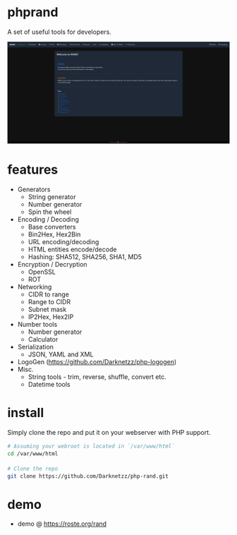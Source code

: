 # phprand

A set of useful tools for developers.

![Rand](images/image.png)

# features
* Generators
  * String generator
  * Number generator
  * Spin the wheel
* Encoding / Decoding
  * Base converters
  * Bin2Hex, Hex2Bin
  * URL encoding/decoding
  * HTML entities encode/decode
  * Hashing: SHA512, SHA256, SHA1, MD5
* Encryption / Decryption
  * OpenSSL
  * ROT
* Networking
  * CIDR to range
  * Range to CIDR
  * Subnet mask
  * IP2Hex, Hex2IP
* Number tools
  * Number generator
  * Calculator
* Serialization
  * JSON, YAML and XML
* LogoGen (https://github.com/Darknetzz/php-logogen)
* Misc.
  * String tools - trim, reverse, shuffle, convert etc.
  * Datetime tools

# install
Simply clone the repo and put it on your webserver with PHP support.

```bash
# Assuming your webroot is located in `/var/www/html`
cd /var/www/html

# Clone the repo
git clone https://github.com/Darknetzz/php-rand.git
```

# demo
* demo @ https://roste.org/rand
